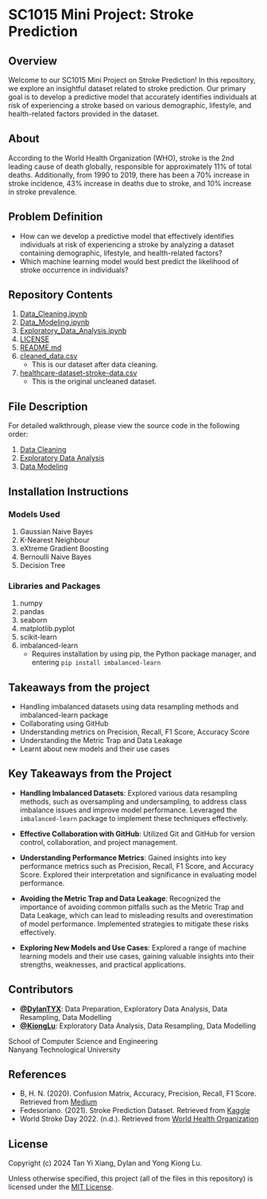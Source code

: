 # SC1015 Mini Project: Stroke Prediction
## Overview
Welcome to our SC1015 Mini Project on Stroke Prediction! In this repository, we explore an insightful dataset related to stroke prediction. Our primary goal is to develop a predictive model that accurately identifies individuals at risk of experiencing a stroke based on various demographic, lifestyle, and health-related factors provided in the dataset.

## About
According to the World Health Organization (WHO), stroke is the 2nd leading cause of death globally, responsible for approximately 11% of total deaths. Additionally, from 1990 to 2019, there has been a 70% increase in stroke incidence, 43% increase in deaths due to stroke, and 10% increase in stroke prevalence.

## Problem Definition
- How can we develop a predictive model that effectively identifies individuals at risk of experiencing a stroke by analyzing a dataset containing demographic, lifestyle, and health-related factors?
- Which machine learning model would best predict the likelihood of stroke occurrence in individuals?

## Repository Contents
1. [Data_Cleaning.ipynb](#Data_Cleaning.ipynb)
2. [Data_Modeling.ipynb](#Data_Modeling.ipynb)
3. [Exploratory_Data_Analysis.ipynb](#Exploratory_Data_Analysis.ipynb)
4. [LICENSE](#LICENSE)
5. [README.md](#README.md)
6. [cleaned_data.csv](#cleaned_data.csv)
   - This is our dataset after data cleaning.
7. [healthcare-dataset-stroke-data.csv](#healthcare-dataset-stroke-data.csv)
   - This is the original uncleaned dataset.

## File Description
For detailed walkthrough, please view the source code in the following order:
1. [Data Cleaning](#Data_Cleaning.ipynb)
2. [Exploratory Data Analysis](#Exploratory_Data_Analysis.ipynb)
3. [Data Modeling](#Data_Modeling.ipynb)

## Installation Instructions
### Models Used
1. Gaussian Naive Bayes
2. K-Nearest Neighbour
3. eXtreme Gradient Boosting
4. Bernoulli Naive Bayes
5. Decision Tree

### Libraries and Packages
1. numpy
2. pandas
3. seaborn
4. matplotlib.pyplot
5. scikit-learn
6. imbalanced-learn
   - Requires installation by using pip, the Python package manager, and entering `pip install imbalanced-learn`

## Takeaways from the project
- Handling imbalanced datasets using data resampling methods and imbalanced-learn package
- Collaborating using GitHub
- Understanding metrics on Precision, Recall, F1 Score, Accuracy Score
- Understanding the Metric Trap and Data Leakage
- Learnt about new models and their use cases


## Key Takeaways from the Project
- **Handling Imbalanced Datasets**: Explored various data resampling methods, such as oversampling and undersampling, to address class imbalance issues and improve model performance. Leveraged the `imbalanced-learn` package to implement these techniques effectively.

- **Effective Collaboration with GitHub**: Utilized Git and GitHub for version control, collaboration, and project management.

- **Understanding Performance Metrics**: Gained insights into key performance metrics such as Precision, Recall, F1 Score, and Accuracy Score. Explored their interpretation and significance in evaluating model performance.

- **Avoiding the Metric Trap and Data Leakage**: Recognized the importance of avoiding common pitfalls such as the Metric Trap and Data Leakage, which can lead to misleading results and overestimation of model performance. Implemented strategies to mitigate these risks effectively.

- **Exploring New Models and Use Cases**: Explored a range of machine learning models and their use cases, gaining valuable insights into their strengths, weaknesses, and practical applications.

## Contributors
- **[@DylanTYX](https://github.com/DylanTYX)**: Data Preparation, Exploratory Data Analysis, Data Resampling, Data Modelling
- **[@KiongLu](https://github.com/KiongLu)**: Exploratory Data Analysis, Data Resampling, Data Modelling

School of Computer Science and Engineering  
Nanyang Technological University

## References
- B, H. N. (2020). Confusion Matrix, Accuracy, Precision, Recall, F1 Score. Retrieved from [Medium](https://medium.com/analytics-vidhya/confusion-matrix-accuracy-precision-recall-f1-score-ade299cf63cd)
- Fedesoriano. (2021). Stroke Prediction Dataset. Retrieved from [Kaggle](https://www.kaggle.com/datasets/fedesoriano/stroke-prediction-dataset)
- World Stroke Day 2022. (n.d.). Retrieved from [World Health Organization](https://www.who.int/srilanka/news/detail/29-10-2022-world-stroke-day-2022#:~:text=From%201990%20to%202019%2C%20there,Adjusted%20Life%20Years%20(DALY).)

## License
Copyright (c) 2024 Tan Yi Xiang, Dylan and Yong Kiong Lu.

Unless otherwise specified, this project (all of the files in this repository) is licensed under the [MIT License](LICENSE).
